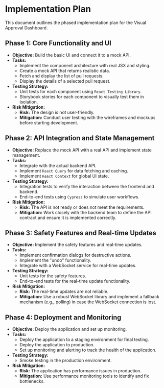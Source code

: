 # Implementation Plan

This document outlines the phased implementation plan for the Visual Approval Dashboard.

## Phase 1: Core Functionality and UI

*   **Objective:** Build the basic UI and connect it to a mock API.
*   **Tasks:**
    *   Implement the component architecture with real JSX and styling.
    *   Create a mock API that returns realistic data.
    *   Fetch and display the list of pull requests.
    *   Display the details of a selected pull request.
*   **Testing Strategy:**
    *   Unit tests for each component using `React Testing Library`.
    *   Storybook stories for each component to visually test them in isolation.
*   **Risk Mitigation:**
    *   **Risk:** The design is not user-friendly.
    *   **Mitigation:** Conduct user testing with the wireframes and mockups before starting development.

## Phase 2: API Integration and State Management

*   **Objective:** Replace the mock API with a real API and implement state management.
*   **Tasks:**
    *   Integrate with the actual backend API.
    *   Implement `React Query` for data fetching and caching.
    *   Implement `React Context` for global UI state.
*   **Testing Strategy:**
    *   Integration tests to verify the interaction between the frontend and backend.
    *   End-to-end tests using `Cypress` to simulate user workflows.
*   **Risk Mitigation:**
    *   **Risk:** The API is not ready or does not meet the requirements.
    *   **Mitigation:** Work closely with the backend team to define the API contract and ensure it is implemented correctly.

## Phase 3: Safety Features and Real-time Updates

*   **Objective:** Implement the safety features and real-time updates.
*   **Tasks:**
    *   Implement confirmation dialogs for destructive actions.
    *   Implement the "undo" functionality.
    *   Integrate with a WebSocket service for real-time updates.
*   **Testing Strategy:**
    *   Unit tests for the safety features.
    *   End-to-end tests for the real-time update functionality.
*   **Risk Mitigation:**
    *   **Risk:** The real-time updates are not reliable.
    *   **Mitigation:** Use a robust WebSocket library and implement a fallback mechanism (e.g., polling) in case the WebSocket connection is lost.

## Phase 4: Deployment and Monitoring

*   **Objective:** Deploy the application and set up monitoring.
*   **Tasks:**
    *   Deploy the application to a staging environment for final testing.
    *   Deploy the application to production.
    *   Set up monitoring and alerting to track the health of the application.
*   **Testing Strategy:**
    *   Smoke testing in the production environment.
*   **Risk Mitigation:**
    *   **Risk:** The application has performance issues in production.
    *   **Mitigation:** Use performance monitoring tools to identify and fix bottlenecks.
